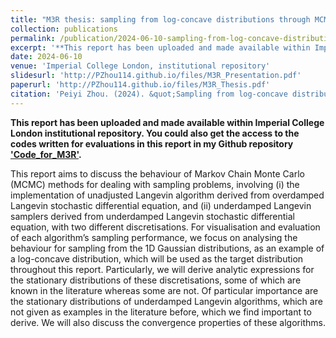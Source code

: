 ```yaml
---
title: "M3R thesis: sampling from log-concave distributions through MCMC methods"
collection: publications
permalink: /publication/2024-06-10-sampling-from-log-concave-distributions-through-MCMC-methods
excerpt: '**This report has been uploaded and made available within Imperial College London institutional repository. You could also get the access to the codes written for evaluations in this report in my Github repository 'Code_for_M3R'.** This report aims to discuss the behaviour of Markov Chain Monte Carlo (MCMC) methods for dealing with sampling problems, involving (i) the implementation of unadjusted Langevin algorithm derived from overdamped Langevin stochastic differential equation, and (ii) underdamped Langevin samplers derived from underdamped Langevin stochastic differential equation, with two different discretisations. For visualisation and evaluation of each algorithm’s sampling performance, we focus on analysing the behaviour for sampling from the 1D Gaussian distributions, as an example of a log-concave distribution, which will be used as the target distribution throughout this report. Particularly, we will derive analytic expressions for the stationary distributions of these discretisations, some of which are known in the literature whereas some are not. Of particular importance are the stationary distributions of underdamped Langevin algorithms, which are not given as examples in the literature before, which we find important to derive. We will also discuss the convergence properties of these algorithms. '
date: 2024-06-10
venue: 'Imperial College London, institutional repository'
slidesurl: 'http://PZhou114.github.io/files/M3R_Presentation.pdf'
paperurl: 'http://PZhou114.github.io/files/M3R_Thesis.pdf'
citation: 'Peiyi Zhou. (2024). &quot;Sampling from log-concave distributions through MCMC methods.&quot;'
---
```


**This report has been uploaded and made available within Imperial College London institutional repository. You could also get the access to the codes written for evaluations in this report in my Github repository ['Code_for_M3R'](https://github.com/PZhou114/Code_for_M3R).**

This report aims to discuss the behaviour of Markov Chain Monte Carlo (MCMC) methods for dealing with sampling problems, involving (i) the implementation of unadjusted Langevin algorithm derived from overdamped Langevin stochastic differential equation, and (ii) underdamped Langevin samplers derived from underdamped Langevin stochastic differential equation, with two different discretisations. For visualisation and evaluation of each algorithm’s sampling performance, we focus on analysing the behaviour for sampling from the 1D Gaussian distributions, as an example of a log-concave distribution, which will be used as the target distribution throughout this report. Particularly, we will derive analytic expressions for the stationary distributions of these discretisations, some of which are known in the literature whereas some are not. Of particular importance are the stationary distributions of underdamped Langevin algorithms, which are not given as examples in the literature before, which we find important to derive. We will also discuss the convergence properties of these algorithms.
